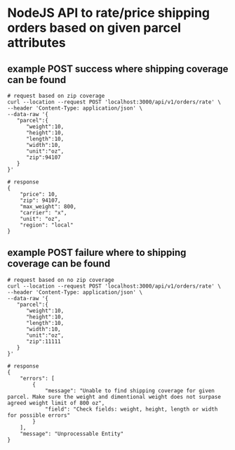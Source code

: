 # NodeJS API to rate/price shipping orders based on given parcel attributes
## example POST success where shipping coverage can be found
```
# request based on zip coverage
curl --location --request POST 'localhost:3000/api/v1/orders/rate' \
--header 'Content-Type: application/json' \
--data-raw '{
   "parcel":{
      "weight":10,
      "height":10,
      "length":10,
      "width":10,
      "unit":"oz",
      "zip":94107
   }
}'

# response
{
    "price": 10,
    "zip": 94107,
    "max_weight": 800,
    "carrier": "x",
    "unit": "oz",
    "region": "local"
}
```

## example POST failure where to shipping coverage can be found

```
# request based on no zip coverage
curl --location --request POST 'localhost:3000/api/v1/orders/rate' \
--header 'Content-Type: application/json' \
--data-raw '{
   "parcel":{
      "weight":10,
      "height":10,
      "length":10,
      "width":10,
      "unit":"oz",
      "zip":11111
   }
}'

# response
{
    "errors": [
        {
            "message": "Unable to find shipping coverage for given parcel. Make sure the weight and dimentional weight does not surpase agreed weight limit of 800 oz",
            "field": "Check fields: weight, height, length or width for possible errors"
        }
    ],
    "message": "Unprocessable Entity"
}
```

